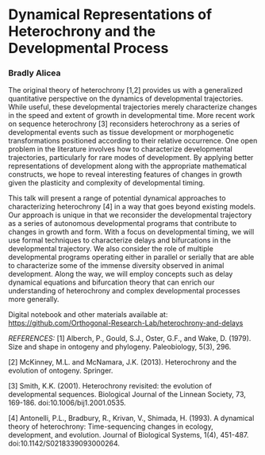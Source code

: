 # Dynamical Representations of Heterochrony and the Developmental Process
### Bradly Alicea

The original theory of heterochrony [1,2] provides us with a generalized quantitative perspective on the dynamics of developmental trajectories. While useful, these developmental trajectories merely characterize changes in the speed and extent of growth in developmental time.  More recent work on sequence heterochrony [3] reconsiders heterochrony as a series of developmental events such as tissue development or morphogenetic transformations positioned according to their relative occurrence. One open problem in the literature involves how to characterize developmental trajectories, particularly for rare modes of development. By applying better representations of development along with the appropriate mathematical constructs, we hope to reveal interesting features of changes in growth given the plasticity and complexity of developmental timing.

This talk will present a range of potential dynamical approaches to characterizing heterochrony [4] in a way that goes beyond existing models. Our approach is unique in that we reconsider the developmental trajectory as a series of autonomous developmental programs that contribute to changes in growth and form. With a focus on developmental timing, we will use formal techniques to characterize delays and bifurcations in the developmental trajectory. We also consider the role of multiple developmental programs operating either in parallel or serially that are able to characterize some of the immense diversity observed in animal development. Along the way, we will employ concepts such as delay dynamical equations and bifurcation theory that can enrich our understanding of heterochrony and complex developmental processes more generally.

Digital notebook and other materials available at: https://github.com/Orthogonal-Research-Lab/heterochrony-and-delays

_REFERENCES:_
[1] Alberch, P., Gould, S.J., Oster, G.F., and Wake, D. (1979). Size and shape in ontogeny and phylogeny. Paleobiology, 5(3), 296.

[2] McKinney, M.L. and McNamara, J.K. (2013). Heterochrony and the evolution of ontogeny. Springer. 

[3] Smith, K.K. (2001). Heterochrony revisited: the evolution of developmental sequences. Biological Journal of the Linnean Society, 73, 169-186. doi:10.1006/bij1.2001.0535.

[4] Antonelli, P.L., Bradbury, R., Krivan, V., Shimada, H. (1993). A dynamical theory of heterochrony: Time-sequencing changes in ecology, development, and evolution. Journal of Biological Systems, 1(4), 451-487. doi:10.1142/S0218339093000264.
